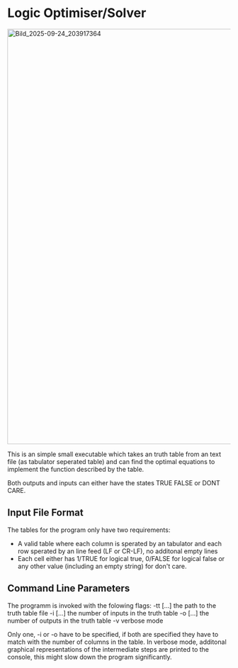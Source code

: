 # Logic Optimiser/Solver #

<img width="1052" height="938" alt="Bild_2025-09-24_203917364" src="https://github.com/user-attachments/assets/42f88859-b4ce-4c44-8710-442027ff79d2" />

This is an simple small executable which takes an truth table from an text file (as tabulator seperated table) and
can find the optimal equations to implement the function described by the table.

Both outputs and inputs can either have the states TRUE FALSE or DONT CARE.

## Input File Format ##
The tables for the program only have two requirements:
- A valid table where each column is sperated by an tabulator and each row sperated by an line feed (LF or CR-LF), no additonal empty lines
- Each cell either has 1/TRUE for logical true, 0/FALSE for logical false or any other value (including an empty string) for don't care.

## Command Line Parameters ##
The programm is invoked with the folowing flags:
-tt [...] the path to the truth table file
-i [...] the number of inputs in the truth table
-o [...] the number of outputs in the truth table
-v verbose mode

Only one, -i or -o have to be specified, if both are specified they have to match with the number of columns in the table.
In verbose mode, additonal graphical representations of the intermediate steps are printed to the console, this might slow down the program significantly.

